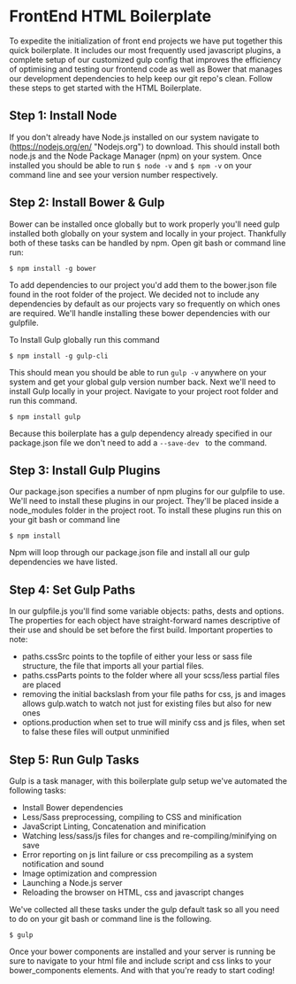 # FrontEnd HTML Boilerplate
To expedite the initialization of front end projects we have put together this quick boilerplate. It includes our most frequently used javascript plugins, a complete setup of our customized gulp config that improves the efficiency of optimising and testing our frontend code as well as Bower that manages our development dependencies to help keep our git repo's clean. Follow these steps to get started with the HTML Boilerplate.

## Step 1: Install Node
If you don't already have Node.js installed on our system navigate to (https://nodejs.org/en/ "Nodejs.org") to download. This should install both node.js and the Node Package Manager (npm) on your system. Once installed you should be able to run ```$ node -v``` and ```$ npm -v``` on your command line and see your version number respectively.

## Step 2: Install Bower & Gulp
Bower can be installed once globally but to work properly you'll need gulp installed both globally on your system and locally in your project. Thankfully both of these tasks can be handled by npm. Open git bash or command line run:  
```
$ npm install -g bower
```
To add dependencies to our project you'd add them to the bower.json file found in the root folder of the project. We decided not to include any dependencies by default as our projects vary so frequently on which ones are required. We'll handle installing these bower dependencies with our gulpfile.  

To Install Gulp globally run this command  
```
$ npm install -g gulp-cli
```  
This should mean you should be able to run ```gulp -v``` anywhere on your system and get your global gulp version number back. Next we'll need to install Gulp locally in your project. Navigate to your project root folder and run this command.  
```
$ npm install gulp
```
Because this boilerplate has a gulp dependency already specified in our package.json file we don't need to add a ```--save-dev ``` to the command.  

## Step 3: Install Gulp Plugins
Our package.json specifies a number of npm plugins for our gulpfile to use. We'll need to install these plugins in our project. They'll be placed inside a node_modules folder in the project root. To install these plugins run this on your git bash or command line  
```
$ npm install
```
Npm will loop through our package.json file and install all our gulp dependencies we have listed.  

## Step 4: Set Gulp Paths
In our gulpfile.js you'll find some variable objects: paths, dests and options. The properties for each object have straight-forward names descriptive of their use and should be set before the first build. Important properties to note:

- paths.cssSrc points to the topfile of either your less or sass file structure, the file that imports all your partial files.
- paths.cssParts points to the folder where all your scss/less partial files are placed
- removing the initial backslash from your file paths for css, js and images allows gulp.watch to watch not just for existing files but also for new ones
- options.production when set to true will minify css and js files, when set to false these files will output unminified


## Step 5: Run Gulp Tasks
Gulp is a task manager, with this boilerplate gulp setup we've automated the following tasks:

- Install Bower dependencies
- Less/Sass preprocessing, compiling to CSS and minification
- JavaScript Linting, Concatenation and minification
- Watching less/sass/js files for changes and re-compiling/minifying on save
- Error reporting on js lint failure or css precompiling as a system notification and sound
- Image optimization and compression
- Launching a Node.js server
- Reloading the browser on HTML, css and javascript changes

We've collected all these tasks under the gulp default task so all you need to do on your git bash or command line is the following.
```
$ gulp
```
Once your bower components are installed and your server is running be sure to navigate to your html file and include script and css links to your bower_components elements. And with that you're ready to start coding!
